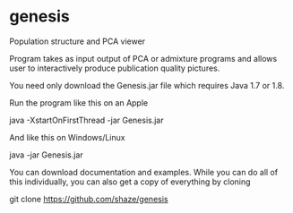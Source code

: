 # genesis
Population structure and PCA viewer

Program takes as input output of PCA or admixture programs and allows user to interactively produce publication quality pictures. 

You need only download the Genesis.jar file which requires Java 1.7 or 1.8.

Run the program like this on an Apple

  java -XstartOnFirstThread -jar Genesis.jar

And like this on Windows/Linux

  java -jar Genesis.jar

You can download documentation and examples. While you can do all of this individually, you can also get a copy of everything by cloning

git clone https://github.com/shaze/genesis











